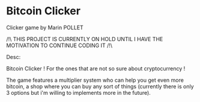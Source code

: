 # Bitcoin Clicker 
Clicker game by Marin POLLET

/!\ THIS PROJECT IS CURRENTLY ON HOLD UNTIL I HAVE THE MOTIVATION TO CONTINUE CODING IT /!\


Desc:

Bitcoin Clicker ! For the ones that are not so sure about cryptocurrency !

The game features a multiplier system who can help you get even more bitcoin, a shop where you can buy any sort of things (currently there is only 3 options but i'm willing to implements more in the future).
